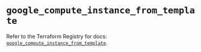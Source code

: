 # `google_compute_instance_from_template`

Refer to the Terraform Registry for docs: [`google_compute_instance_from_template`](https://registry.terraform.io/providers/hashicorp/google-beta/6.4.0/docs/resources/google_compute_instance_from_template).
